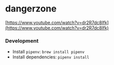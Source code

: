 # dangerzone

[https://www.youtube.com/watch?v=dr2R7dc8Ifk](https://www.youtube.com/watch?v=dr2R7dc8Ifk)

### Development

- Install `pipenv`: `brew install pipenv`
- Install dependencies: `pipenv install`
